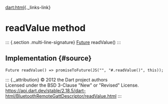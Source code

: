 [dart:html](../../dart-html/dart-html-library){._links-link}

readValue method
================

::: {.section .multi-line-signature}
[Future](../../dart-async/future-class) readValue()
:::

Implementation {#source}
--------------

``` {.language-dart data-language="dart"}
Future readValue() => promiseToFuture(JS("", "#.readValue()", this));
```

::: {._attribution}
© 2012 the Dart project authors\
Licensed under the BSD 3-Clause \"New\" or \"Revised\" License.\
<https://api.dart.dev/stable/2.18.5/dart-html/BluetoothRemoteGattDescriptor/readValue.html>
:::
